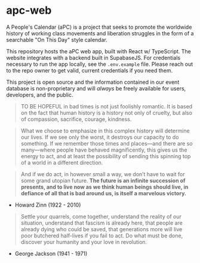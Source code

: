# apc-web

A People's Calendar (aPC) is a project that seeks to promote the worldwide history of working class movements and liberation struggles in the form of a searchable "On This Day" style calendar.

This repository hosts the aPC web app, built with React w/ TypeScript. The website integrates with a backend built in SupabaseJS. For credentials necessary to run the app locally, see the `.env.example` file. Please reach out to the repo owner to get valid, current credentials if you need them.

This project is open source and the information contained in our event database is non-proprietary and will *always* be freely available for users, developers, and the public.

> TO BE HOPEFUL in bad times is not just foolishly romantic. It is based on the fact that human history is a history not only of cruelty, but also of compassion, sacrifice, courage, kindness.

> What we choose to emphasize in this complex history will determine our lives. If we see only the worst, it destroys our capacity to do something. If we remember those times and places—and there are so many—where people have behaved magnificently, this gives us the energy to act, and at least the possibility of sending this spinning top of a world in a different direction.

> And if we do act, in however small a way, we don’t have to wait for some grand utopian future. **The future is an infinite succession of presents, and to live now as we think human beings should live, in defiance of all that is bad around us, is itself a marvelous victory.**

- Howard Zinn (1922 - 2010)

> Settle your quarrels, come together, understand the reality of our situation, understand that fascism is already here, that people are already dying who could be saved, that generations more will live poor butchered half-lives if you fail to act. Do what must be done, discover your humanity and your love in revolution.

- George Jackson (1941 - 1971)